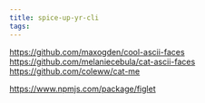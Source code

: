 ```yaml
---
title: spice-up-yr-cli
tags:
---
```


https://github.com/maxogden/cool-ascii-faces
https://github.com/melaniecebula/cat-ascii-faces
https://github.com/coleww/cat-me

https://www.npmjs.com/package/figlet